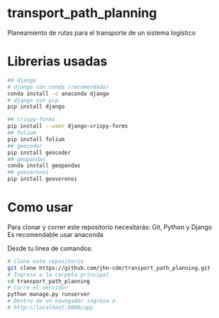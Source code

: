 # transport_path_planning
Planeamiento de rutas para el transporte de un sistema logístico

# Librerias usadas
```bash
## django
# django con conda (recomendado)
conda install -c anaconda django
# django con pip
pip install django

## crispy-forms
pip install --user django-crispy-forms
## folium
pip install folium
## geocoder
pip install geocoder
## geopandas
conda install geopandas
## goevoronoi
pip install geovoronoi
```

# Como usar
Para clonar y correr este repositorio necesitarás: Git, Python y Django<br>
Es recomendable usar anaconda <br>

Desde tu linea de comandos:<br>
```bash
# Clona este repositorio
git clone https://github.com/jhn-cde/transport_path_planning.git
# Ingresa a la carpeta principal
cd transport_path_planning
# Corre el servidor
python manage.py runserver
# Dentro de un navegador ingresa a 
# http://localhost:8000/app
```
